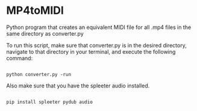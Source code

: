 # MP4toMIDI
Python program that creates an equivalent MIDI file for all .mp4 files in 
the same directory as converter.py

To run this script, make sure that converter.py is in the desired directory, 
navigate to that directory in your terminal, and execute the following command:

```

python converter.py -run

```

Also make sure that you have the spleeter audio installed. 

```

pip install spleeter pydub audio

```
